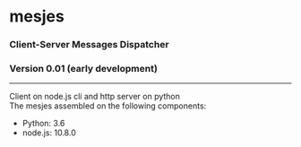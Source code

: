 # mesjes
### Client-Server Messages Dispatcher
### Version 0.01 (early development)
<hr>
Client on node.js cli and http server on python
<br>
The mesjes assembled on the following components:
<ul>
  <li>Python: 3.6</li>
  <li>node.js: 10.8.0</li>
</ul>
